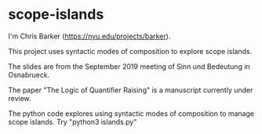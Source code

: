 # scope-islands

I'm Chris Barker (https://nyu.edu/projects/barker).

This project uses syntactic modes of composition to explore scope islands.

The slides are from the September 2019 meeting of Sinn und Bedeutung in Osnabrueck.

The paper "The Logic of Quantifier Raising" is a manuscript currently under review.

The python code explores using syntactic modes of composition to manage scope islands.  Try "python3 islands.py"
